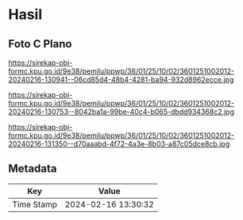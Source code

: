 # Hasil

## Foto C Plano

https://sirekap-obj-formc.kpu.go.id/9e38/pemilu/ppwp/36/01/25/10/02/3601251002012-20240216-130941--06cd85d4-48b4-4281-ba94-932d8962ecce.jpg

https://sirekap-obj-formc.kpu.go.id/9e38/pemilu/ppwp/36/01/25/10/02/3601251002012-20240216-130753--8042ba1a-99be-40c4-b065-dbdd934368c2.jpg

https://sirekap-obj-formc.kpu.go.id/9e38/pemilu/ppwp/36/01/25/10/02/3601251002012-20240216-131350--d70aaabd-4f72-4a3e-8b03-a87c05dce8cb.jpg


## Metadata

| Key        | Value               |
| ---------- | ------------------- |
| Time Stamp | 2024-02-16 13:30:32 |



